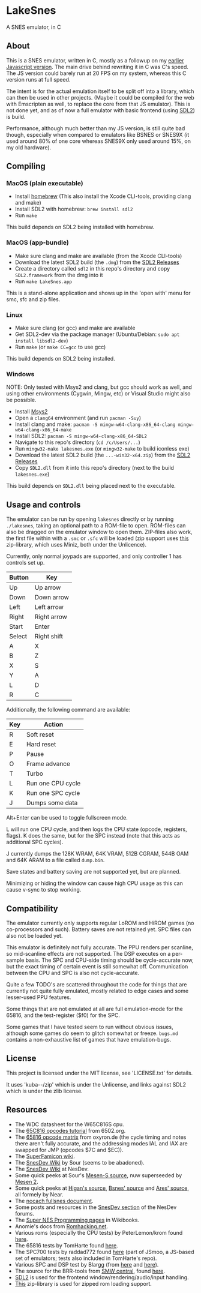 # LakeSnes
A SNES emulator, in C

## About

This is a SNES emulator, written in C, mostly as a followup on my [earlier Javascript version](https://github.com/angelo-wf/SnesJs). The main drive behind rewriting it in C was C's speed. The JS version could barely run at 20 FPS on my system, whereas this C version runs at full speed.

The intent is for the actual emulation itself to be split off into a library, which can then be used in other projects. (Maybe it could be compiled for the web with Emscripten as well, to replace the core from that JS emulator). This is not done yet, and as of now a full emulator with basic frontend (using [SDL2](https://www.libsdl.org)) is build.

Performance, although much better than my JS version, is still quite bad though, especially when compared to emulators like BSNES or SNES9X (it used around 80% of one core whereas SNES9X only used around 15%, on my old hardware).

## Compiling

### MacOS (plain executable)

- Install [homebrew](https://brew.sh) (This also install the Xcode CLI-tools, providing clang and make)
- Install SDL2 with homebrew: `brew install sdl2`
- Run `make`

This build depends on SDL2 being installed with homebrew.

### MacOS (app-bundle)

- Make sure clang and make are available (from the Xcode CLI-tools)
- Download the latest SDL2 build (the `.dmg`) from the [SDL2 Releases](https://github.com/libsdl-org/SDL/releases)
- Create a directory called `sdl2` in this repo's directory and copy `SDL2.framework` from the dmg into it
- Run `make LakeSnes.app`

This is a stand-alone application and shows up in the 'open with' menu for smc, sfc and zip files.

### Linux

- Make sure clang (or gcc) and make are available
- Get SDL2-dev via the package manager (Ubuntu/Debian: `sudo apt install libsdl2-dev`)
- Run `make` (or `make CC=gcc` to use gcc)

This build depends on SDL2 being installed.

### Windows

NOTE: Only tested with Msys2 and clang, but gcc should work as well, and using other environments (Cygwin, Mingw, etc) or Visual Studio might also be possible.

- Install [Msys2](https://www.msys2.org)
- Open a `clang64` environment (and run `pacman -Suy`)
- Install clang and make: `pacman -S mingw-w64-clang-x86_64-clang mingw-w64-clang-x86_64-make`
- Install SDL2: `pacman -S mingw-w64-clang-x86_64-SDL2`
- Navigate to this repo's directory (`cd /c/Users/...`)
- Run `mingw32-make lakesnes.exe` (or `mingw32-make` to build iconless exe)
- Download the latest SDL2 build (the `...-win32-x64.zip`) from the [SDL2 Releases](https://github.com/libsdl-org/SDL/releases)
- Copy `SDL2.dll` from it into this repo's directory (next to the build `lakesnes.exe`)

This build depends on `SDL2.dll` being placed next to the executable.

## Usage and controls

The emulator can be run by opening `lakesnes` directly or by running `./lakesnes`, taking an optional path to a ROM-file to open. ROM-files can also be dragged on the emulator window to open them. ZIP-files also work, the first file within with a `.smc` or `.sfc` will be loaded (zip support uses [this](https://github.com/kuba--/zip) zip-library, which uses Miniz, both under the Unlicence).

Currently, only normal joypads are supported, and only controller 1 has controls set up.

| Button | Key         |
| ------ | ----------- |
| Up     | Up arrow    |
| Down   | Down arrow  |
| Left   | Left arrow  |
| Right  | Right arrow |
| Start  | Enter       |
| Select | Right shift |
| A      | X           |
| B      | Z           |
| X      | S           |
| Y      | A           |
| L      | D           |
| R      | C           |

Additionally, the following command are available:

| Key | Action            |
| --- | ----------------- |
| R   | Soft reset        |
| E   | Hard reset        |
| P   | Pause             |
| O   | Frame advance     |
| T   | Turbo             |
| L   | Run one CPU cycle |
| K   | Run one SPC cycle |
| J   | Dumps some data   |

Alt+Enter can be used to toggle fullscreen mode.

L will run one CPU cycle, and then logs the CPU state (opcode, registers, flags).
K does the same, but for the SPC instead (note that this acts as additional SPC cycles).

J currently dumps the 128K WRAM, 64K VRAM, 512B CGRAM, 544B OAM and 64K ARAM to a file called `dump.bin`.

Save states and battery saving are not supported yet, but are planned.

Minimizing or hiding the window can cause high CPU usage as this can cause v-sync to stop working.

## Compatibility

The emulator currently only supports regular LoROM and HiROM games (no co-processors and such).
Battery saves are not retained yet. SPC files can also not be loaded yet.

This emulator is definitely not fully accurate. The PPU renders per scanline, so mid-scanline effects are not supported. The DSP executes on a per-sample basis. The SPC and CPU-side timing should be cycle-accurate now, but the exact timing of certain event is still somewhat off. Communication between the CPU and SPC is also not cycle-accurate.

Quite a few TODO's are scattered throughout the code for things that are currently not quite fully emulated, mostly related to edge cases and some lesser-used PPU features.

Some things that are not emulated at all are full emulation-mode for the 65816, and the test-register ($f0) for the SPC.

Some games that I have tested seem to run without obvious issues, although some games do seem to glitch somewhat or freeze. `bugs.md` contains a non-exhaustive list of games that have emulation-bugs.

## License

This project is licensed under the MIT license, see 'LICENSE.txt' for details.

It uses 'kuba--/zip' which is under the Unlicense, and links against SDL2 which is under the zlib license.

## Resources

- The WDC datasheet for the W65C816S cpu.
- The [65C816 opcodes tutorial](http://6502.org/tutorials/65c816opcodes.html) from 6502.org.
- The [65816 opcode matrix](http://www.oxyron.de/html/opcodes816.html) from oxyron.de (the cycle timing and notes there aren't fully accurate, and the addressing modes IAL and IAX are swapped for JMP (opcodes $7C and $EC)).
- The [SuperFamicon wiki](https://wiki.superfamicom.org).
- The [SnesDev Wiki](https://snesdev.mesen.ca/wiki/index.php?title=Main_Page) by Sour (seems to be abadoned).
- The [SnesDev Wiki](https://snes.nesdev.org/wiki/Main_Page) at NesDev.
- Some quick peeks at Sour's [Mesen-S source](https://github.com/SourMesen/Mesen-S), nuw superseeded by [Mesen 2](https://github.com/SourMesen/Mesen2).
- Some quick peeks at [Higan's source](https://github.com/higan-emu/higan), [Bsnes' source](https://github.com/bsnes-emu/bsnes) and [Ares' source](https://github.com/ares-emulator/ares), all formely by Near.
- The [nocach fullsnes document](https://problemkaputt.de/fullsnes.txt).
- Some posts and resources in the [SnesDev section](https://forums.nesdev.org/viewforum.php?f=12) of the NesDev forums.
- The [Super NES Programming pages](https://en.wikibooks.org/wiki/Super_NES_Programming) in Wikibooks.
- Anomie's docs from [Romhacking.net](https://www.romhacking.net/community/548/).
- Various roms (especially the CPU tests) by PeterLemon/krom found [here](https://github.com/PeterLemon/SNES).
- The 65816 tests by TomHarte found [here](https://github.com/TomHarte/ProcessorTests).
- The SPC700 tests by raddad772 found [here](https://github.com/raddad772/jsmoo/tree/main/misc/tests/GeneratedTests) (part of JSmoo, a JS-based set of emulators; tests also included in TomHarte's repo).
- Various SPC and DSP test by Blargg (from [here](https://forums.nesdev.org/viewtopic.php?f=12&t=10697&p=121027#p121027) and [here](https://forums.nesdev.org/viewtopic.php?f=12&t=18005)).
- The source for the BRR-tools from [SMW central](https://www.smwcentral.net), found [here](https://github.com/jimbo1qaz/BRRtools/tree/32-bit-samples).
- [SDL2](https://www.libsdl.org) is used for the frontend window/rendering/audio/input handling.
- [This](https://github.com/kuba--/zip) zip-library is used for zipped rom loading support.
